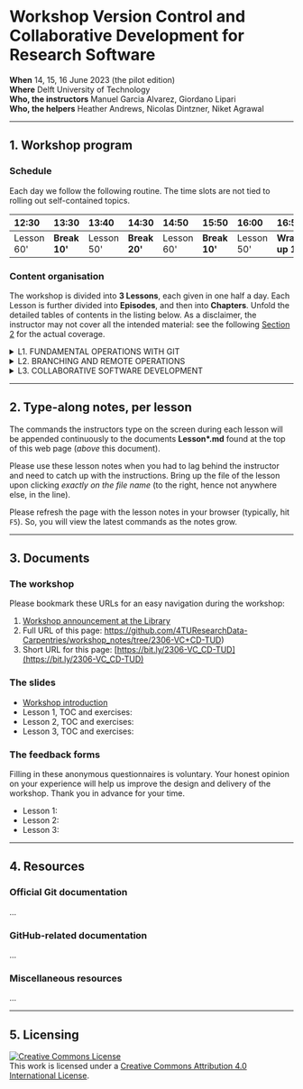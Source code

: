 # Workshop Version Control and Collaborative Development for Research Software

**When** 14, 15, 16 June 2023 (the pilot edition)  
**Where** Delft University of Technology  
**Who, the instructors** Manuel Garcia Alvarez, Giordano Lipari  
**Who, the helpers** Heather Andrews, Nicolas Dintzner, Niket Agrawal  

---
## 1. Workshop program

### Schedule

Each day we follow the following routine. 
The time slots are not tied to rolling out self-contained topics.

| 12:30  | 13:30 | 13:40 | 14:30 | 14:50 | 15:50 | 16:00 | 16:50 | 17:00 |
|:-------|:------|:------|:------|:------|:------|:------|:------|:------|
| Lesson 60' | **Break 10'** | Lesson 50' | **Break 20'** | Lesson 60' | **Break 10'** | Lesson  50'| **Wrap-up 10'** | Closure |


### Content organisation

The workshop is divided into **3 Lessons**, each given in one half a day. Each Lesson is further divided into **Episodes**, and then into **Chapters**. Unfold the detailed tables of contents in the listing below. As a disclaimer, the instructor may not cover all the intended material: see the following [Section 2](https://github.com/4TUResearchData-Carpentries/workshop_notes/edit/2306-VC+CD-TUD/README.md#type-along-notes-per-lesson) for the actual coverage.  

<details> 
<summary>
L1. FUNDAMENTAL OPERATIONS WITH GIT
</summary>
  
| Episode | Topic |
|:----|:----|
| **1.1** | **Git repositories for version control** | 
| --- | Introduction to Git | 
| --- | Git command syntax and getting help | 
| --- | Creating an empty repository | 
| **1.2** | **Tracking changes in working documents** | 
| --- | Tracking changes with the index | 
| --- | Not tracking and stop tracking | 
| --- | Undoing changes with the index | 
| --- | Deleting and renaming tracked files and directories  | 
| **1.3** | **Organising tracked changes in a history** | 
| --- | Committing changes with a configured identity and a message | 
| --- | Inspecting changes using the history | 
| --- | Undoing changes with the history | 
  
</details>

<details> 
<summary>
L2. BRANCHING AND REMOTE OPERATIONS
</summary>
  
| Episode | Topic |
|:----|:----|
| **2.1** | **Branching** | 
| --- | Create, rename, change, and delete branches | 
| --- | Develop and compare branches | 
| --- | Visualise and merge branches, and resolve conflicts | 
| **2.2** | **Operations with remotes** | 
| --- | What are remote repositories? |
| --- | Cloning remote repositories  |
| --- | Comparing repositories |
| --- | Syncing changes between repositories |
| --- | Multiple branches, multiple remotes |

</details>

<details> 
<summary>
L3. COLLABORATIVE SOFTWARE DEVELOPMENT
</summary>
  
| Episode | Topic |
|:----|:----|
| **3.1** | **Collaborative software development** | 
| --- | When to aim for a collaborative approach? |
| --- | Management strategies |
| --- | Roles and responsibilities |
| --- | Episode. Collaborative Platforms |
| --- | Connecting to code repositories |
| --- | Collaborators |
| --- | Pull requests and forks |
| --- | Documenting issues |
| **3.2** | **Collaborative Workflows** | 
| --- | How workflow can help teams?|
| --- | Branching Workflow |
| --- | Forking Workflow |
| --- | Code reviews |
| --- | Managing collaboration|

</details>


---

## 2. Type-along notes, per lesson

The commands the instructors type on the screen during each lesson will be appended continuously to the documents **Lesson\*.md** found at the top of this web page (_above_ this document).

Please use these lesson notes when you had to lag behind the instructor and need to catch up with the instructions. Bring up the file of the lesson upon clicking _exactly on the file name_ (to the right, hence not anywhere else, in the line). 

Please refresh the page with the lesson notes in your browser (typically, hit `F5`). So, you will view the latest commands as the notes grow.


<!-- After the end of the lesson the instructors will decorate the type-along notes with the division in Chapters and Episodes -->

---
## 3. Documents

### The workshop
Please bookmark these URLs for an easy navigation during the workshop:

1. [Workshop announcement at the Library](https://www.tudelft.nl/library/research-data-management/r/training-evenementen/training-voor-onderzoekers/version-control-collaborative-development-for-research-software)
2. Full URL of this page: https://github.com/4TUResearchData-Carpentries/workshop_notes/tree/2306-VC+CD-TUD)
3. Short URL for this page: [https://bit.ly/2306-VC_CD-TUD](https://bit.ly/2306-VC_CD-TUD)

### The slides
* [Workshop introduction](https://docs.google.com/presentation/d/16dWVK1y3LFh227-GjvFvZLoBMyIJwiDC/edit?usp=sharing&ouid=105684743155471216616&rtpof=true&sd=true)
* Lesson 1, TOC and exercises: <!-- [Google Slides](https://docs.google.com/presentation/d/15fFsslX_zyvXbgCkgCO-ALUbab38Q2oZZABhmqgn3yk/edit?usp=sharing) -->
* Lesson 2, TOC and exercises: <!--[Google Slides](https://docs.google.com/presentation/d/1p7-n04rVGNNlloMvJDAXApYkwWO1ItMIgCMLG9ScTqQ/edit?usp=sharing) -->
* Lesson 3, TOC and exercises: <!--[Google Slides](https://docs.google.com/presentation/d/1H18r-Q9CLx_aUPkTn3IXqWvOZdBWof-6ca_FdfOD9p0/edit?usp=sharing) -->

### The feedback forms

Filling in these anonymous questionnaires is voluntary. Your honest opinion on your experience will help us improve the design and delivery of the workshop. Thank you in advance for your time.

* Lesson 1: <!-- [Google Forms](https://bit.ly/2306-VC_CD-TUD-FB1) -->
* Lesson 2: <!-- [Google Forms](https://bit.ly/2306-VC_CD-TUD-FB2) -->
* Lesson 3: <!-- [Google Forms](https://bit.ly/2306-VC_CD-TUD-FB3) -->

---
## 4. Resources

### Official Git documentation

...

### GitHub-related documentation

...

### Miscellaneous resources

...

---

## 5. Licensing

<a rel="license" href="http://creativecommons.org/licenses/by/4.0/"><img alt="Creative Commons License" style="border-width:0" src="https://i.creativecommons.org/l/by/4.0/88x31.png" /></a><br />This work is licensed under a <a rel="license" href="http://creativecommons.org/licenses/by/4.0/">Creative Commons Attribution 4.0 International License</a>.
